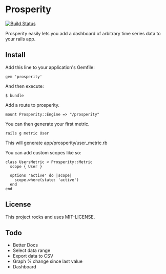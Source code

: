 # Prosperity

[![Build Status](https://travis-ci.org/smathieu/prosperity.png)](https://travis-ci.org/smathieu/prosperity)

Prosperity easily lets you add a dashboard of arbitrary time series data to your rails app.

## Install

Add this line to your application's Gemfile:

    gem 'prosperity'

And then execute:

    $ bundle

Add a route to prosperity.

    mount Prosperity::Engine => "/prosperity"

You can then generate your first metric.

    rails g metric User    

This will generate app/prosperity/user_metric.rb

You can add custom scopes like so:

    class UsersMetric < Prosperity::Metric
      scope { User }
    
      options 'active' do |scope|
        scope.where(state: 'active')
      end
    end

## License

This project rocks and uses MIT-LICENSE.

## Todo

- Better Docs
- Select data range
- Export data to CSV
- Graph % change since last value
- Dashboard
